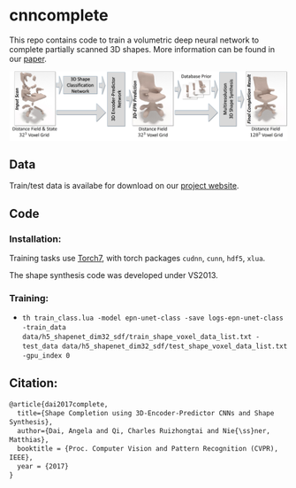 # cnncomplete

This repo contains code to train a volumetric deep neural network to complete partially scanned 3D shapes.
More information can be found in our <a href="https://arxiv.org/pdf/1612.00101.pdf">paper</a>.


<a href="https://arxiv.org/pdf/1612.00101.pdf">
<img src="imgs/teaser.jpg" style="width:640px; display: block; margin-left: auto; margin-right: auto;"/>
</a>



## Data
Train/test data is availabe for download on our [project website](http://graphics.stanford.edu/projects/cnncomplete). 

## Code
### Installation:  
Training tasks use [Torch7](http://torch.ch/docs/getting-started.html), with torch packages `cudnn`, `cunn`, `hdf5`, `xlua`.

The shape synthesis code was developed under VS2013. 

### Training:  
* `th train_class.lua -model epn-unet-class -save logs-epn-unet-class -train_data data/h5_shapenet_dim32_sdf/train_shape_voxel_data_list.txt -test_data data/h5_shapenet_dim32_sdf/test_shape_voxel_data_list.txt -gpu_index 0`  

## Citation:  
```
@article{dai2017complete,
  title={Shape Completion using 3D-Encoder-Predictor CNNs and Shape Synthesis},
  author={Dai, Angela and Qi, Charles Ruizhongtai and Nie{\ss}ner, Matthias},
  booktitle = {Proc. Computer Vision and Pattern Recognition (CVPR), IEEE},
  year = {2017}
}
```
